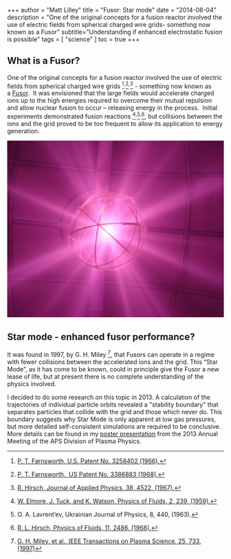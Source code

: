 +++
author = "Matt Lilley"
title = "Fusor: Star mode"
date = "2014-08-04"
description = "One of the original concepts for a fusion reactor involved the use of electric fields from spherical charged wire grids- something now known as a Fusor"
subtitle="Understanding if enhanced electrostatic fusion is possible"
tags = [
    "science"
]
toc = true
+++

## What is a Fusor?
One of the original concepts for a fusion reactor involved the use of electric fields from spherical charged wire grids [^1]<sup>,</sup>[^2]<sup>,</sup>[^3] - something now known as a [Fusor](https://en.wikipedia.org/wiki/Fusor).  It was envisioned that the large fields would accelerate charged ions up to the high energies required to overcome their mutual repulsion and allow nuclear fusion to occur – releasing energy in the process.  Initial experiments demonstrated fusion reactions [^4]<sup>,</sup>[^5]<sup>,</sup>[^6], but collisions between the ions and the grid proved to be too frequent to allow its application to energy generation.

[^1]: [P. T. Farnsworth, U.S. Patent No. 3258402 (1966).](https://www.google.com/patents/US3258402)
[^2]: [P. T. Farnsworth,  US Patent No. 3386883 (1968).](https://www.google.com/patents/US3386883)
[^3]: [R. Hirsch, Journal of Applied Physics, 38, 4522, (1967).](https://dx.doi.org/10.1063/1.1709162)
[^4]: [W. Elmore, J. Tuck, and K. Watson, Physics of Fluids, 2, 239, (1959).](https://dx.doi.org/10.1063/1.1705917)
[^5]: O. A. Lavrent’ev, Ukrainian Journal of Physics, 8, 440, (1963).
[^6]: [R. L. Hirsch, Physics of Fluids, 11, 2486, (1968).](https://dx.doi.org/10.1063/1.1691842)

<!-- {{< image-link src="Fusor.jpg" alt="fusor star mode" >}} -->

![fusor star mode](Fusor.jpg "Operating fusor from University of Missouri-Columbia")

## Star mode - enhanced fusor performance?

It was found in 1997, by G. H. Miley [^7], that Fusors can operate in a regime with fewer collisions between the accelerated ions and the grid. This “Star Mode”, as it has come to be known, could in principle give the Fusor a new lease of life, but at present there is no complete understanding of the physics involved.

[^7]: [G. H. Miley, et al., IEEE Transactions on Plasma Science, 25, 733, (1997)](https://fsl.ne.uiuc.edu/IEC/Miley_IEEE%20Trans%281997%29.pdf)

I decided to do some research on this topic in 2013. A calculation of the trajectories of individual particle orbits revealed a "stability boundary" that separates particles that collide with the grid and those which never do. This boundary suggests why Star Mode is only apparent at low gas pressures, but more detailed self-consistent simulations are required to be conclusive. More details can be found in my [poster presentation](Lilley-Star-Mode-2013-APS.pdf) from the 2013 Annual Meeting of the APS Division of Plasma Physics.
